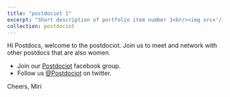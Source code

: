 ```yaml
---
title: "postdociot 1"
excerpt: "Short description of portfolio item number 1<br/><img src='/images/500x300.png'>"
collection: postdociot
---
```


Hi Postdocs, welcome to the postdociot. 
Join us to meet and network with other postdocs that are also women. 

  - Join our [Postdociot](https://www.facebook.com/groups/916327312206421/) facebook group. 
  - Follow us [@Postdociot](https://twitter.com/postdociot) on twitter.

Cheers,
Miri 
